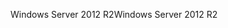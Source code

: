 <span data-ttu-id="74e88-101">Windows Server 2012 R2</span><span class="sxs-lookup"><span data-stu-id="74e88-101">Windows Server 2012 R2</span></span>